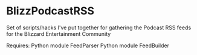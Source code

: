 BlizzPodcastRSS
===============

Set of scripts/hacks I've put together for gathering the Podcast RSS feeds for the Blizzard Entertainment Community

Requires:
Python module FeedParser
Python module FeedBuilder
